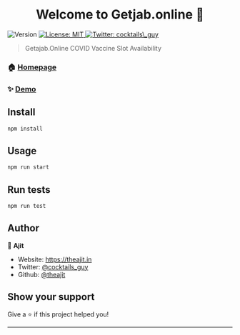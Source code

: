 <h1 align="center">Welcome to Getjab.online 👋</h1>
<p>
  <img alt="Version" src="https://img.shields.io/badge/version-1.0.0-blue.svg?cacheSeconds=2592000" />
  <a href="#" target="_blank">
    <img alt="License: MIT" src="https://img.shields.io/badge/License-MIT-yellow.svg" />
  </a>
  <a href="https://twitter.com/cocktails_guy" target="_blank">
    <img alt="Twitter: cocktails\_guy" src="https://img.shields.io/twitter/follow/cocktails_guy.svg?style=social" />
  </a>
</p>

> Getajab.Online COVID Vaccine Slot Availability

### 🏠 [Homepage](getjab.online)

### ✨ [Demo](getjab.online)

## Install

```sh
npm install
```

## Usage

```sh
npm run start
```

## Run tests

```sh
npm run test
```

## Author

👤 **Ajit**

* Website: https://theajit.in
* Twitter: [@cocktails_guy](https://twitter.com/cocktails_guy)
* Github: [@theajit](https://github.com/theajit)

## Show your support

Give a ⭐️ if this project helped you!

***